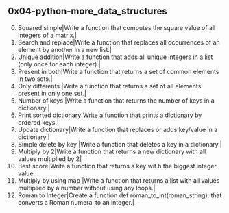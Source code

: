 0x04-python-more_data_structures
---------------------------------


0. Squared simple|Write a function that computes the square value of all integers of a matrix.|
1. Search and replace|Write a function that replaces all occurrences of an element by another in a new list.|
2. Unique addition|Write a function that adds all unique integers in a list (only once for each integer).|
3. Present in both|Write a function that returns a set of common elements in two sets.|
4. Only differents |Write a function that returns a set of all elements present in only one set.|
5. Number of keys |Write a function that returns the number of keys in a dictionary.|
6. Print sorted dictionary|Write a function that prints a dictionary by ordered keys.|
7. Update dictionary|Write a function that replaces or adds key/value in a dictionary.|
8. Simple delete by key |Write a function that deletes a key in a dictionary.|
9. Multiply by 2|Write a function that returns a new dictionary with all values multiplied by 2|
10. Best score|Write a function that returns a key wit
h the biggest integer value.|
11. Multiply by using map |Write a function that returns a list with all values multiplied by a number without using any loops.|
12. Roman to Integer|Create a function def roman_to_int(roman_string): that converts a Roman numeral to an integer.|
